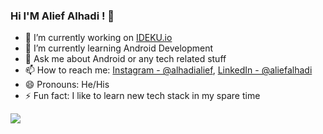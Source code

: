 ### Hi I'M Alief Alhadi ! 👋

- 🔭 I’m currently working on [IDEKU.io](https://www.ideku.io/id)
- 🌱 I’m currently learning Android Development
- 💬 Ask me about Android or any tech related stuff
- 📫 How to reach me: [Instagram - @alhadialief](https://www.instagram.com/alhadialief/), [LinkedIn - @aliefalhadi](https://www.linkedin.com/in/alief-alhadi-23337a182)
- 😄 Pronouns: He/His
- ⚡ Fun fact: I like to learn new tech stack in my spare time




<img src="https://github-readme-stats.vercel.app/api?username=aliefalhadi&&show_icons=true&title_color=ffffff&icon_color=bb2acf&text_color=daf7dc&bg_color=151515"/>
